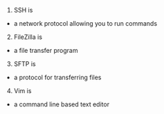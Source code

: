 1. SSH is

- a network protocol allowing you to run commands

2. FileZilla is

- a file transfer program

3. SFTP is

- a protocol for transferring files

4. Vim is

- a command line based text editor
